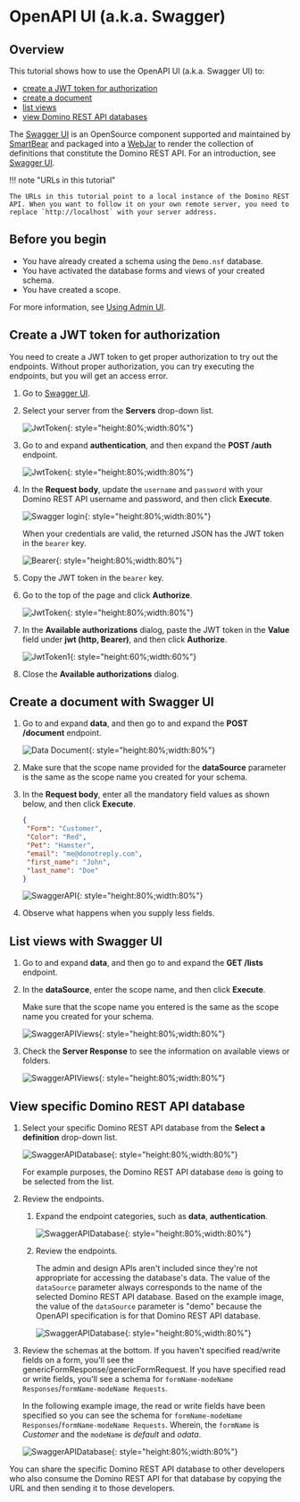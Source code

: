 # OpenAPI UI (a.k.a. Swagger)

## Overview

This tutorial shows how to use the OpenAPI UI (a.k.a. Swagger UI) to:

- [create a JWT token for authorization](#create-a-jwt-token-for-authorization)
- [create a document](#create-a-document-with-swagger-ui)
- [list views](#list-views-with-swagger-ui)
- [view Domino REST API databases](#view-specific-domino-rest-api-database)

The [Swagger UI](https://github.com/swagger-api/swagger-ui) is an OpenSource component supported and maintained by [SmartBear](https://swagger.io) and packaged into a [WebJar](https://www.webjars.org) to render the collection of definitions that constitute the Domino REST API. For an introduction, see [Swagger UI](../references/usertools/swagger.md).

<!-- prettier-ignore -->
!!! note "URLs in this tutorial"

    The URLs in this tutorial point to a local instance of the Domino REST API. When you want to follow it on your own remote server, you need to replace `http://localhost` with your server address.

## Before you begin

- You have already created a schema using the `Demo.nsf` database.
- You have activated the database forms and views of your created schema.
- You have created a scope.

For more information, see [Using Admin UI](../tutorial/adminui.md).

## Create a JWT token for authorization

You need to create a JWT token to get proper authorization to try out the endpoints. Without proper authorization, you can try executing the endpoints, but you will get an access error.

1. Go to [Swagger UI](http://localhost:8880/openapi/index.html).

2. Select your server from the **Servers** drop-down list.

      ![JwtToken](../assets/images/TokenJwt.png){: style="height:80%;width:80%"}

3. Go to and expand **authentication**, and then expand the **POST /auth** endpoint.

      ![JwtToken](../assets/images/TokenJwt2.png){: style="height:80%;width:80%"}

4. In the **Request body**, update the `username` and `password` with your Domino REST API username and password, and then click **Execute**.

      ![Swagger login](../assets/images/ApiSwaggerLogin.png){: style="height:80%;width:80%"}

      When your credentials are valid, the returned JSON has the JWT token in the `bearer` key.

      ![Bearer](../assets/images/Bearer.png){: style="height:80%;width:80%"}

5. Copy the JWT token in the `bearer` key.
6. Go to the top of the page and click **Authorize**.

      ![JwtToken](../assets/images/TokenJwt.png){: style="height:80%;width:80%"}

7. In the **Available authorizations** dialog, paste the JWT token in the **Value** field under **jwt (http, Bearer)**, and then click **Authorize**.

      ![JwtToken1](../assets/images/TokenJwt1.png){: style="height:60%;width:60%"}

8. Close the **Available authorizations** dialog.

## Create a document with Swagger UI


<!--
1. Go to [Swagger UI](http://localhost:8880/openapi/index.html).

2. Select your server from the **Servers** drop-down list.

      ![JwtToken](../assets/images/TokenJwt.png)

3. Create the JWT token for authorization.

      1. Go to and expand **authentication**, and then go to and expand the **POST /auth** endpoint. 
	2. In the **Request body**, update the `username` and `password`, and then click **Execute**.
           ![Swagger login](../assets/images/ApiSwaggerLogin.png)   

          When your credentials are valid, the returned JSON has the JWT token in the `bearer` element.

	3. Copy the JWT token. 

          ![Bearer](../assets/images/Bearer.png)

4. Scroll back up and click **Authorize**.

      ![Authorized](../assets/images/authorized.png)

5. In the **Available authorizations** dialog, paste the JWT token in the **Value** field under **jwt (http, Bearer)**, and then click **Authorize**.

      ![JwtToken1](../assets/images/TokenJwt1.png)
-->
1. Go to and expand **data**, and then go to and expand the **POST /document** endpoint.

     ![Data Document](../assets/images/data.png){: style="height:80%;width:80%"}

2. Make sure that the scope name provided for the **dataSource** parameter is the same as the scope name you created for your schema.

3. In the **Request body**, enter all the mandatory field values as shown below, and then click **Execute**.

    ```json
    {
     "Form": "Customer",
     "Color": "Red",
     "Pet": "Hamster",
     "email": "me@donotreply.com",
     "first_name": "John",
     "last_name": "Doe"
    }
    ```

    ![SwaggerAPI](../assets/images/ApiSwagger.png){: style="height:80%;width:80%"}

4. Observe what happens when you supply less fields.

## List views with Swagger UI

1. Go to and expand **data**, and then go to and expand the **GET /lists** endpoint.
2. In the **dataSource**, enter the scope name, and then click **Execute**.

      Make sure that the scope name you entered is the same as the scope name you created for your schema.

      ![SwaggerAPIViews](../assets/images/ApiSwaggerViews.png){: style="height:80%;width:80%"}

3. Check the **Server Response** to see the information on available views or folders.

      ![SwaggerAPIViews](../assets/images/ApiSwaggerViews1.png){: style="height:80%;width:80%"}

## View specific Domino REST API database

1. Select your specific Domino REST API database from the **Select a definition** drop-down list.

      ![SwaggerAPIDatabase](../assets/images/drapidb1.png){: style="height:80%;width:80%"}

      For example purposes, the Domino REST API database `demo` is going to be selected from the list.

2. Review the endpoints.

      1. Expand the endpoint categories, such as **data**, **authentication**.

         ![SwaggerAPIDatabase](../assets/images/drapidb3.png){: style="height:80%;width:80%"}

      2. Review the endpoints.

         The admin and design APIs aren't included since they're not appropriate for accessing the database's data. The value of the `dataSource` parameter always corresponds to the name of the selected Domino REST API database. Based on the example image, the value of the `dataSource` parameter is "demo" because the OpenAPI specification is for that Domino REST API database.

         ![SwaggerAPIDatabase](../assets/images/ApiSwaggerDatabase.png){: style="height:80%;width:80%"}

3. Review the schemas at the bottom. If you haven't specified read/write fields on a form, you'll see the genericFormResponse/genericFormRequest. If you have specified read or write fields, you'll see a schema for `formName-modeName Responses`/`formName-modeName Requests`.

      In the following example image, the read or write fields have been specified so you can see the schema for `formName-modeName Responses`/`formName-modeName Requests`. Wherein, the `formName` is *Customer* and the `modeName` is *default* and *odata*.

      ![SwaggerAPIDatabase](../assets/images/drapidb2.png){: style="height:80%;width:80%"}


You can share the specific Domino REST API database to other developers who also consume the Domino REST API for that database by copying the URL and then sending it to those developers.

<!--If you URL encode `/api/v1/openapi?dataSource=demo`, you can create a URL to share with developers who consume the Domino REST API for that database. The URL encoded value should be appended as the "url" querystring parameter. The resulting URL will look like `http://localhost:8880/openapi/index.html?url=/api/v1/openapi%3FdataSource%3Ddemo`, where the Domino REST API database name is after the `%3D` (url encoded "=").

1. In the Explore field in the banner, enter `/api/v1/openapi?dataSource=demo`. This will display the KEEP OpenAPI specification specifically for the demo database.-->